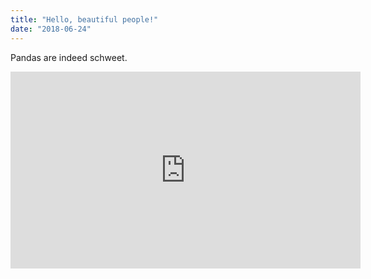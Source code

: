 ```yaml
---
title: "Hello, beautiful people!"
date: "2018-06-24"
---
```


Pandas are indeed schweet.

<iframe width="560" height="315" src="https://www.youtube.com/embed/4n0xNbfJLR8" frameborder="0" allowfullscreen></iframe>